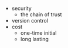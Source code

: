 - security
	- the chain of trust
- version control
- cost
	- one-time initial
	- long lasting
<!--stackedit_data:
eyJoaXN0b3J5IjpbLTg2MzEyNTUxXX0=
-->
